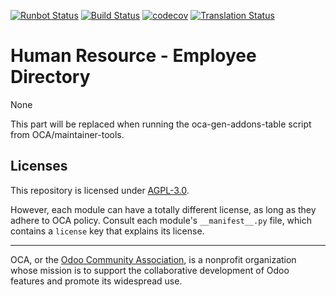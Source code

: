 [![Runbot Status](https://runbot.odoo-community.org/runbot/badge/flat//14.0.svg)](https://runbot.odoo-community.org/runbot/repo/github-com-oca-ssi-hr-employee-directory-)
[![Build Status](https://travis-ci.com/OCA/ssi-hr-employee-directory.svg?branch=14.0)](https://travis-ci.com/OCA/ssi-hr-employee-directory)
[![codecov](https://codecov.io/gh/OCA/ssi-hr-employee-directory/branch/14.0/graph/badge.svg)](https://codecov.io/gh/OCA/ssi-hr-employee-directory)
[![Translation Status](https://translation.odoo-community.org/widgets/ssi-hr-employee-directory-14-0/-/svg-badge.svg)](https://translation.odoo-community.org/engage/ssi-hr-employee-directory-14-0/?utm_source=widget)

<!-- /!\ do not modify above this line -->

# Human Resource - Employee Directory

None

<!-- /!\ do not modify below this line -->

<!-- prettier-ignore-start -->

[//]: # (addons)

This part will be replaced when running the oca-gen-addons-table script from OCA/maintainer-tools.

[//]: # (end addons)

<!-- prettier-ignore-end -->

## Licenses

This repository is licensed under [AGPL-3.0](LICENSE).

However, each module can have a totally different license, as long as they adhere to OCA
policy. Consult each module's `__manifest__.py` file, which contains a `license` key
that explains its license.

----

OCA, or the [Odoo Community Association](http://odoo-community.org/), is a nonprofit
organization whose mission is to support the collaborative development of Odoo features
and promote its widespread use.
